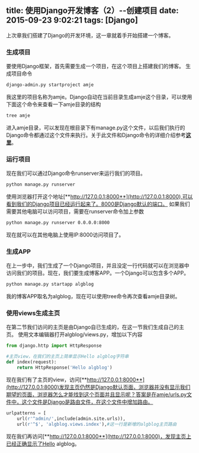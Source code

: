 title: 使用Django开发博客（2）--创建项目
date: 2015-09-23 9:02:21
tags: [Django]
---
上次章我们搭建了Django的开发环境，这一章就着手开始搭建一个博客。
<!--more-->
### **生成项目**
要使用Django框架，首先需要生成一个项目，在这个项目上搭建我们的博客。
生成项目命令
```bash
django-admin.py startproject amje
```
我这里的项目名称为amje。Django自动在当前目录生成amje这个目录，可以使用下面这个命令来查看一下amje目录的结构
```bash
tree amje
```
进入amje目录，可以发现在根目录下有manage.py这个文件，以后我们执行的Django命令都通过这个文件来执行。关于此文件和Django命令的详细介绍参考[**这里**](https://docs.djangoproject.com/en/1.8/ref/django-admin/)。
### **运行项目**
现在我们可以通过Django命令runserver来运行我们的项目。
```bash
python manage.py runserver
```
使用浏览器打开这个地址[**http://127.0.0.1:8000**](http://127.0.0.1:8000),可以看到我们的Django项目已经运行起来了。8000是Django默认的端口。
如果我们需要其他电脑可以访问项目，需要在runserver命令加上参数
```bash
python manage.py runserver 0.0.0.0:8000
```
现在就可以在其他电脑上使用IP:8000访问项目了。
### **生成APP**
在上一步中，我们生成了一个Django项目，并且没定一行代码就可以在浏览器中访问我们的项目。现在，我们要生成博客APP。一个Django可以包含多个APP。
```bash
python manage.py startapp algblog
```
我的博客APP取名为algblog，现在可以使用tree命令再次查看amje目录树。
### **使用views生成主页**
在第二节我们访问的主页是由Django自已生成的，在这一节我们生成自己的主页。
使用文本编辑器打开algblog/views.py，增加以下内容
```python
from django.http import HttpResponse

#主页view，在我们的主页上简单显示Hello algblog字符串
def index(request):
    return HttpResponse('Hello algblog')
```
现在我们有了主页的view，访问[**http://127.0.0.1:8000**](http://127.0.0.1:8000)发现主页仍然是Django默认页面，浏览器并没有显示我们期望的页面，浏览器怎么才能找到这个页面并且显示呢？答案是在amje/urls.py文件中，这个文件是Django是路由文件，在这个文件中增加路由。
```python
urlpatterns = [
    url(r'^admin/',include(admin.site.urls)),
    url(r'^$', 'algblog.views.index'),#这一行是新增的algblog主页路由
```
现在我们再访问[**http://127.0.0.1:8000**](http://127.0.0.1:8000)，发现主页上已经正确显示了Hello algblog。
